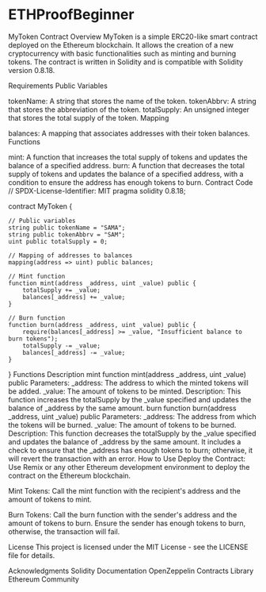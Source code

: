 # ETHProofBeginner

MyToken Contract
Overview
MyToken is a simple ERC20-like smart contract deployed on the Ethereum blockchain. It allows the creation of a new cryptocurrency with basic functionalities such as minting and burning tokens. The contract is written in Solidity and is compatible with Solidity version 0.8.18.

Requirements
Public Variables

tokenName: A string that stores the name of the token.
tokenAbbrv: A string that stores the abbreviation of the token.
totalSupply: An unsigned integer that stores the total supply of the token.
Mapping

balances: A mapping that associates addresses with their token balances.
Functions

mint: A function that increases the total supply of tokens and updates the balance of a specified address.
burn: A function that decreases the total supply of tokens and updates the balance of a specified address, with a condition to ensure the address has enough tokens to burn.
Contract Code
// SPDX-License-Identifier: MIT
pragma solidity 0.8.18;

contract MyToken {

    // Public variables
    string public tokenName = "SAMA";
    string public tokenAbbrv = "SAM";
    uint public totalSupply = 0;

    // Mapping of addresses to balances
    mapping(address => uint) public balances;

    // Mint function
    function mint(address _address, uint _value) public {
        totalSupply += _value;
        balances[_address] += _value; 
    }

    // Burn function
    function burn(address _address, uint _value) public {
        require(balances[_address] >= _value, "Insufficient balance to burn tokens");
        totalSupply -= _value;
        balances[_address] -= _value; 
    }
}
Functions Description
mint
function mint(address _address, uint _value) public
Parameters:
_address: The address to which the minted tokens will be added.
_value: The amount of tokens to be minted.
Description: This function increases the totalSupply by the _value specified and updates the balance of _address by the same amount.
burn
function burn(address _address, uint _value) public
Parameters:
_address: The address from which the tokens will be burned.
_value: The amount of tokens to be burned.
Description: This function decreases the totalSupply by the _value specified and updates the balance of _address by the same amount. It includes a check to ensure that the _address has enough tokens to burn; otherwise, it will revert the transaction with an error.
How to Use
Deploy the Contract: Use Remix or any other Ethereum development environment to deploy the contract on the Ethereum blockchain.

Mint Tokens: Call the mint function with the recipient's address and the amount of tokens to mint.

Burn Tokens: Call the burn function with the sender's address and the amount of tokens to burn. Ensure the sender has enough tokens to burn, otherwise, the transaction will fail.

License
This project is licensed under the MIT License - see the LICENSE file for details.

Acknowledgments
Solidity Documentation
OpenZeppelin Contracts Library
Ethereum Community
